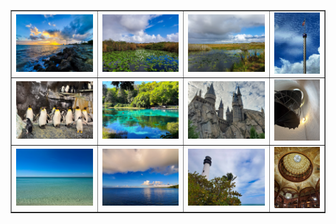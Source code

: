 <table align=center border="1">

<tr>

<td width="250"> <img src="../pics/fl_101.jpg" width="240" border=0 alt=""></img> </td>
<td width="250"> <img src="../pics/fl_102.jpg" width="240" border=0 alt=""></img> </td>
<td width="250"> <img src="../pics/fl_103.jpg" width="240" border=0 alt=""></img> </td>
<td width="150"> <img src="../pics/fl_104.jpg" width="240" border=0 alt=""></img> </td>

</tr>

<tr>

<td width="250"> <img src="../pics/fl_201.jpg" width="240" border=0 alt=""></img> </td>
<td width="250"> <img src="../pics/fl_202.jpg" width="240" border=0 alt=""></img> </td>
<td width="250"> <img src="../pics/fl_203.jpg" width="240" border=0 alt=""></img> </td>
<td width="150"> <img src="../pics/fl_204.jpg" width="240" border=0 alt=""></img> </td>

</tr>

<tr>

<td width="250"> <img src="../pics/fl_301.jpg" width="240" border=0 alt=""></img> </td>
<td width="250"> <img src="../pics/fl_302.jpg" width="240" border=0 alt=""></img> </td>
<td width="250"> <img src="../pics/fl_303.jpg" width="240" border=0 alt=""></img> </td>
<td width="150"> <img src="../pics/fl_304.jpg" width="240" border=0 alt=""></img> </td>

</tr>

</table>
